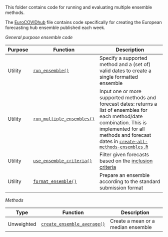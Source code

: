 This folder contains code for running and evaluating multiple ensemble methods.

The  [EuroCOVIDhub](./code/ensemble/EuroCOVIDhub) file contains code specifically for creating the European forecasting hub ensemble published each week.


_General purpose ensemble code_

Purpose | Function | Description
---|---|---
Utility | [`run_ensemble()`](./code/ensemble/utils/run-ensemble.R) | Specify a supported method and a (set of) valid dates to create a single formatted ensemble
Utility | [`run_multiple_ensembles()`](./code/ensemble/utils/run-multiple-ensembles.R) | Input one or more supported methods and forecast dates: returns a list of ensembles for each method/date combination. This is implemented for all methods and forecast dates in [`create-all-methods-ensembles.R`](./code/ensemble/utils/create-all-methods-ensembles.R)
Utility | [`use_ensemble_criteria()`](./code/ensemble/utils/use-ensemble-criteria.R) | Filter given forecasts based on the [inclusion criteria](./code/ensemble/EuroCOVIDhub/README.md#Inclusion-criteria)
Utility | [`format_ensemble()`](./code/ensemble/utils/format-ensemble.R) | Prepare an ensemble according to the standard submission format

_Methods_

Type | Function | Description
---|---|---
Unweighted | [`create_ensemble_average()`](./code/ensemble/methods/create-ensemble-average.R) | Create a mean or a median ensemble
